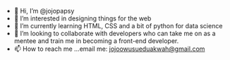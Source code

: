 - 👋 Hi, I’m @jojopapsy
- 👀 I’m interested in designing things for the web
- 🌱 I’m currently learning HTML, CSS and a bit of python for data science
- 💞️ I’m looking to collaborate with developers who can take me on as a mentee and train me in becoming a front-end developer.
- 📫 How to reach me ...email me: jojoowusueduakwah@gmail.com

<!---
jojopapsy/jojopapsy is a ✨ special ✨ repository because its `README.md` (this file) appears on your GitHub profile.
You can click the Preview link to take a look at your changes.
--->
